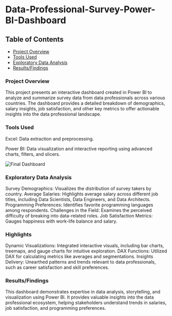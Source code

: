 # Data-Professional-Survey-Power-BI-Dashboard

## Table of Contents 

- [Project Overview](#project-overview)
- [Tools Used](tools-used)
- [Exploratory Data Analysis](exploratory-data-analysis)
- [Results/Findings](results-findings)


### Project Overview

This project presents an interactive dashboard created in Power BI to analyze and summarize survey data from data professionals across various countries. The dashboard provides a detailed breakdown of demographics, salary insights, job satisfaction, and other key metrics to offer actionable insights into the data professional landscape.

### Tools Used

Excel: Data extraction and preprocessing.

Power BI: Data visualization and interactive reporting using advanced charts, filters, and slicers.

![Final Dashboard](https://github.com/user-attachments/assets/1b0285bb-2ebc-45f0-b87c-92bb5861dcae)

### Exploratory Data Analysis

Survey Demographics: Visualizes the distribution of survey takers by country.
Average Salaries: Highlights average salary across different job titles, including Data Scientists, Data Engineers, and Data Architects.
Programming Preferences: Identifies favorite programming languages among respondents.
Challenges in the Field: Examines the perceived difficulty of breaking into data-related roles.
Job Satisfaction Metrics: Gauges happiness with work-life balance and salary.

### Highlights

Dynamic Visualizations: Integrated interactive visuals, including bar charts, treemaps, and gauge charts for intuitive exploration.
DAX Functions: Utilized DAX for calculating metrics like averages and segmentations.
Insights Delivery: Unearthed patterns and trends relevant to data professionals, such as career satisfaction and skill preferences.

### Results/Findings 

This dashboard demonstrates expertise in data analysis, storytelling, and visualization using Power BI. It provides valuable insights into the data professional ecosystem, helping stakeholders understand trends in salaries, job satisfaction, and programming preferences.











